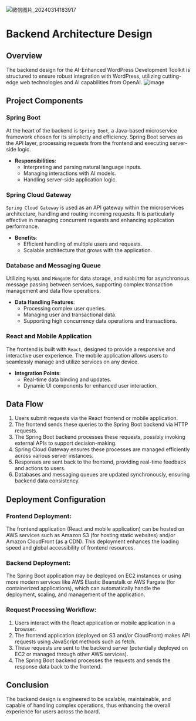 ![微信图片_20240314183917](https://github.com/ZIYANGSONG2003/AI-Enhanced-WordPress-Development-Toolkit/assets/110000045/6154d38d-453d-4190-afc6-bc42248694de)
# Backend Architecture Design

## Overview

The backend design for the AI-Enhanced WordPress Development Toolkit is structured to ensure robust integration with WordPress, utilizing cutting-edge web technologies and AI capabilities from OpenAI.
![image](https://github.com/ZIYANGSONG2003/AI-Enhanced-WordPress-Development-Toolkit/assets/110000045/555af370-94cd-4cad-be6c-65e7018e78af)

## **Project Components**

### **Spring Boot**

At the heart of the backend is `Spring Boot`, a Java-based microservice framework chosen for its simplicity and efficiency. Spring Boot serves as the API layer, processing requests from the frontend and executing server-side logic.

- **Responsibilities**:
  - Interpreting and parsing natural language inputs.
  - Managing interactions with AI models.
  - Handling server-side application logic.

### **Spring Cloud Gateway**

`Spring Cloud Gateway` is used as an API gateway within the microservices architecture, handling and routing incoming requests. It is particularly effective in managing concurrent requests and enhancing application performance.

- **Benefits**:
  - Efficient handling of multiple users and requests.
  - Scalable architecture that grows with the application.

### **Database and Messaging Queue**

Utilizing `MySQL` and `MongoDB` for data storage, and `RabbitMQ` for asynchronous message passing between services, supporting complex transaction management and data flow operations.

- **Data Handling Features**:
  - Processing complex user queries.
  - Managing user and transactional data.
  - Supporting high concurrency data operations and transactions.

### **React and Mobile Application**

The frontend is built with `React`, designed to provide a responsive and interactive user experience. The mobile application allows users to seamlessly manage and utilize services on any device.

- **Integration Points**:
  - Real-time data binding and updates.
  - Dynamic UI components for enhanced user interaction.

## **Data Flow**

1. Users submit requests via the React frontend or mobile application.
2. The frontend sends these queries to the Spring Boot backend via HTTP requests.
3. The Spring Boot backend processes these requests, possibly invoking external APIs to support decision-making.
4. Spring Cloud Gateway ensures these processes are managed efficiently across various server instances.
5. Responses are sent back to the frontend, providing real-time feedback and actions to users.
6. Databases and messaging queues are updated synchronously, ensuring backend data consistency.

## **Deployment Configuration**

### **Frontend Deployment:**
The frontend application (React and mobile application) can be hosted on AWS services such as Amazon S3 (for hosting static websites) and/or Amazon CloudFront (as a CDN). This deployment enhances the loading speed and global accessibility of frontend resources.

### **Backend Deployment:**
The Spring Boot application may be deployed on EC2 instances or using more modern services like AWS Elastic Beanstalk or AWS Fargate (for containerized applications), which can automatically handle the deployment, scaling, and management of the application.

### **Request Processing Workflow:**

1. Users interact with the React application or mobile application in a browser.
2. The frontend application (deployed on S3 and/or CloudFront) makes API requests using JavaScript methods such as fetch.
3. These requests are sent to the backend server (potentially deployed on EC2 or managed through other AWS services).
4. The Spring Boot backend processes the requests and sends the response data back to the frontend.

## **Conclusion**

The backend design is engineered to be scalable, maintainable, and capable of handling complex operations, thus enhancing the overall experience for users across the board.

